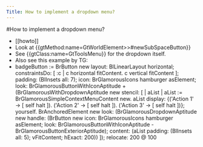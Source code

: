 ---Title: How to implement a dropdown menu?---#How to implement a dropdown menu?- [[howto]]- Look at {{gtMethod:name=GtWorldElement>>#newSubSpaceButton}}- See {{gtClass:name=GtToolsMenu}} for the dropdown itself.- Also see this example by TG:- badgeButton := BrButton new
	layout: BlLinearLayout horizontal;
	constraintsDo: [ :c | 
		c horizontal fitContent.
		c vertical fitContent ];
	padding: (BlInsets all: 7);
	icon: BrGlamorousIcons hamburger asElement;
	look: 
		BrGlamorousButtonWithIconAptitude +
		(BrGlamorousWithDropdownAptitude new stencil: [ 
			| aList |
			aList := BrGlamorousSimpleContextMenuContent new.
			aList
				display:
						{('Action 1' -> [ self halt ]).
						('Action 2' -> [ self halt ]).
						('Action 3' -> [ self halt ])};
					yourself.
			BrAnchoredElement new look:
				(BrGlamorousDropdownAptitude new
					handle: (BrButton new icon: BrGlamorousIcons hamburger asElement; look:
		BrGlamorousButtonWithIconAptitude - BrGlamorousButtonExteriorAptitude);
					content: (aList
						padding: (BlInsets all: 5);
						vFitContent;
						hExact: 200)) ]);
	relocate: 200 @ 100